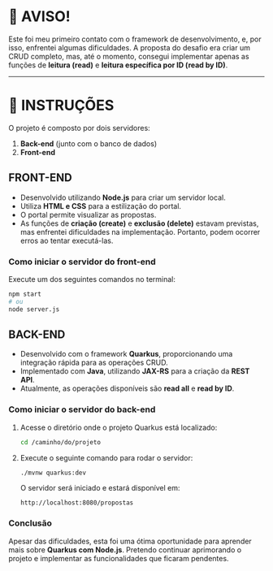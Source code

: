 # 🚨 AVISO!  
Este foi meu primeiro contato com o framework de desenvolvimento, e, por isso, enfrentei algumas dificuldades. A proposta do desafio era criar um CRUD completo, mas, até o momento, consegui implementar apenas as funções de **leitura (read)** e **leitura específica por ID (read by ID)**.  

---

# 📌 INSTRUÇÕES  

O projeto é composto por dois servidores:  
1. **Back-end** (junto com o banco de dados)  
2. **Front-end**  

## FRONT-END  
- Desenvolvido utilizando **Node.js** para criar um servidor local.  
- Utiliza **HTML e CSS** para a estilização do portal.  
- O portal permite visualizar as propostas.  
- As funções de **criação (create)** e **exclusão (delete)** estavam previstas, mas enfrentei dificuldades na implementação. Portanto, podem ocorrer erros ao tentar executá-las.  

### Como iniciar o servidor do front-end  
Execute um dos seguintes comandos no terminal:  
```sh
npm start
# ou
node server.js
```



## BACK-END  
- Desenvolvido com o framework **Quarkus**, proporcionando uma integração rápida para as operações CRUD.  
- Implementado com **Java**, utilizando **JAX-RS** para a criação da **REST API**.  
- Atualmente, as operações disponíveis são **read all** e **read by ID**.  

### Como iniciar o servidor do back-end  
1. Acesse o diretório onde o projeto Quarkus está localizado:  
   ```sh
   cd /caminho/do/projeto
   ```
2. Execute o seguinte comando para rodar o servidor:  
   ```sh
   ./mvnw quarkus:dev
   ```
   O servidor será iniciado e estará disponível em:  
   ```
   http://localhost:8080/propostas
   ```

### Conclusão  
Apesar das dificuldades, esta foi uma ótima oportunidade para aprender mais sobre **Quarkus com Node.js**. Pretendo continuar aprimorando o projeto e implementar as funcionalidades que ficaram pendentes.  

